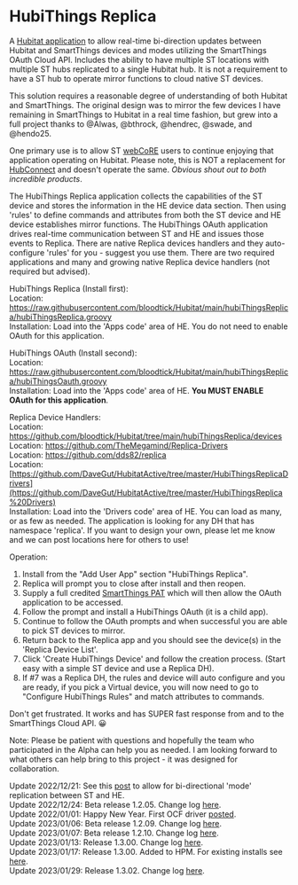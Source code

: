 <h1>HubiThings Replica</h1>

A [Hubitat application](https://community.hubitat.com/t/release-hubithings-replica/107976) to allow real-time bi-direction updates between Hubitat and SmartThings devices and modes utilizing the SmartThings OAuth Cloud API. Includes the ability to have multiple ST locations with multiple ST hubs replicated to a single Hubitat hub. It is not a requirement to have a ST hub to operate mirror functions to cloud native ST devices.

This solution requires a reasonable degree of understanding of both Hubitat and SmartThings. The original design was to mirror the few devices I have remaining in SmartThings to Hubitat in a real time fashion, but grew into a full project thanks to @Alwas, @bthrock, @hendrec, @swade, and @hendo25.

One primary use is to allow ST [webCoRE](https://community.hubitat.com/t/webcore-documentation-digest/88285) users to continue enjoying that application operating on Hubitat. Please note, this is NOT a replacement for [HubConnect](https://community.hubitat.com/t/release-hubconnect-share-devices-across-multiple-hubs-no-longer-smartthings/12028) and doesn't operate the same. <i>Obvious shout out to both incredible products</i>.

The HubiThings Replica application collects the capabilities of the ST device and stores the information in the HE device data section. Then using 'rules' to define commands and attributes from both the ST device and HE device establishes mirror functions. The HubiThings OAuth application drives real-time communication between ST and HE and issues those events to Replica. There are native Replica devices handlers and they auto-configure 'rules' for you - suggest you use them.
There are two required applications and many and growing native Replica device handlers (not required but advised).

HubiThings Replica (Install first):<br/>
Location: https://raw.githubusercontent.com/bloodtick/Hubitat/main/hubiThingsReplica/hubiThingsReplica.groovy<br/>
Installation: Load into the 'Apps code' area of HE. You do not need to enable OAuth for this application.

HubiThings OAuth (Install second):<br/>
Location: https://raw.githubusercontent.com/bloodtick/Hubitat/main/hubiThingsReplica/hubiThingsOauth.groovy<br/>
Installation: Load into the 'Apps code' area of HE. <b>You MUST ENABLE OAuth for this application</b>.

Replica Device Handlers:<br/>
Location: https://github.com/bloodtick/Hubitat/tree/main/hubiThingsReplica/devices<br/>
Location: https://github.com/TheMegamind/Replica-Drivers<br/>
Location: https://github.com/dds82/replica<br/>
Location: [https://github.com/DaveGut/HubitatActive/tree/master/HubiThingsReplicaDrivers](https://github.com/DaveGut/HubitatActive/tree/master/HubiThingsReplica%20Drivers)<br/>
Installation: Load into the 'Drivers code' area of HE. You can load as many, or as few as needed. The application is looking for any DH that has namespace 'replica'. If you want to design your own, please let me know and we can post locations here for others to use!

Operation:
1. Install from the "Add User App" section "HubiThings Replica".
2. Replica will prompt you to close after install and then reopen.
3. Supply a full credited [SmartThings PAT](https://account.smartthings.com/tokens) which will then allow the OAuth application to be accessed.
4. Follow the prompt and install a HubiThings OAuth (it is a child app).
5. Continue to follow the OAuth prompts and when successful you are able to pick ST devices to mirror.
6. Return back to the Replica app and you should see the device(s) in the 'Replica Device List'.
7. Click 'Create HubiThings Device' and follow the creation process. (Start easy with a simple ST device and use a Replica DH).
8. If #7 was a Replica DH, the rules and device will auto configure and you are ready, if you pick a Virtual device, you will now need to go to "Configure HubiThings Rules" and match attributes to commands.

Don't get frustrated. It works and has SUPER fast response from and to the SmartThings Cloud API. :grinning:

Note: Please be patient with questions and hopefully the team who participated in the Alpha can help you as needed. I am looking forward to what others can help bring to this project - it was designed for collaboration.

Update 2022/12/21: See this [post](https://community.hubitat.com/t/beta-hubithings-replica/107976/15) to allow for bi-directional 'mode' replication between ST and HE.<br/>
Update 2022/12/24: Beta release 1.2.05. Change log [here](https://community.hubitat.com/t/beta-hubithings-replica/107976/26).<br/>
Update 2022/01/01: Happy New Year. First OCF driver [posted](https://community.hubitat.com/t/beta-hubithings-replica/107976/57).<br/>
Update 2023/01/06: Beta release 1.2.09. Change log [here](https://community.hubitat.com/t/beta-hubithings-replica/107976/74).<br/>
Update 2023/01/07: Beta release 1.2.10. Change log [here](https://community.hubitat.com/t/beta-hubithings-replica/107976/82).<br/>
Update 2023/01/13: Release 1.3.00. Change log [here](https://community.hubitat.com/t/beta-hubithings-replica/107976/152).<br/>
Update 2023/01/17: Release 1.3.00. Added to HPM. For existing installs see [here](https://community.hubitat.com/t/release-hubithings-replica/107976/185).<br/>
Update 2023/01/29: Release 1.3.02. Change log [here](https://community.hubitat.com/t/release-hubithings-replica/107976/233).<br/>
